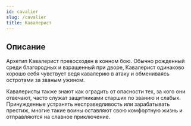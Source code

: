 ```yaml
---
id: cavalier
slug: /cavalier
title: Кавалерист
---
```

## Описание
Архетип Кавалерист превосходен в конном бою. Обычно рожденный среди благородных и взращенный при дворе, Кавалерист одинаково хорошо себя чувствует ведя кавалерию в атаку и обмениваясь остротами за званым ужином.

Кавалеристы также знают как оградить от опасности тех, за кого они отвечают, часто служат защитниками старших по званию и слабых. Принужденные устранять несправедливость или зарабатывать престиж, многие такие воины оставляют свою комфортную жизнь и отправляются на славное приключение.